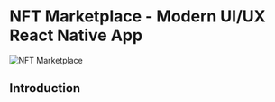 # NFT Marketplace - Modern UI/UX React Native App

![NFT Marketplace](https://i.ibb.co/X5kYdvB/image.png)

## Introduction

